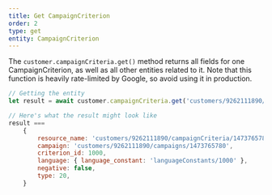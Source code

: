 ```yaml
---
title: Get CampaignCriterion
order: 2
type: get
entity: CampaignCriterion
---
```


The `customer.campaignCriteria.get()` method returns all fields for one CampaignCriterion, as well as all other entities related to it. Note that this function is heavily rate-limited by Google, so avoid using it in production.

```javascript
// Getting the entity
let result = await customer.campaignCriteria.get('customers/9262111890/campaignCriteria/1473765780~1000')

// Here's what the result might look like
result ===
    {
        resource_name: 'customers/9262111890/campaignCriteria/1473765780~1000',
        campaign: 'customers/9262111890/campaigns/1473765780',
        criterion_id: 1000,
        language: { language_constant: 'languageConstants/1000' },
        negative: false,
        type: 20,
    }
```
